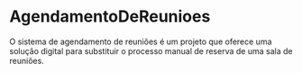 # AgendamentoDeReunioes
O sistema de agendamento de reuniões é um projeto que oferece uma solução digital para substituir o processo manual de reserva de uma sala de reuniões.
